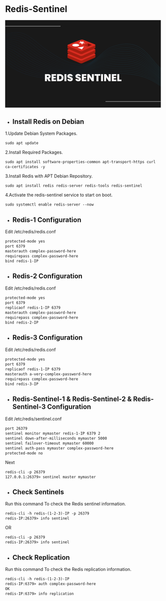 # Redis-Sentinel
![Redis Sentinel](https://raw.githubusercontent.com/zakery1369/pics/master/Redis.png)

- ## Install Redis on Debian

1.Update Debian System Packages.
```
sudo apt update
```
2.Install Required Packages.
```
sudo apt install software-properties-common apt-transport-https curl ca-certificates -y
```
3.Install Redis with APT Debian Repository.
```
sudo apt install redis redis-server redis-tools redis-sentinel
```
4.Activate the redis-sentinel service to start on boot.
```
sudo systemctl enable redis-server --now
```

- ## Redis-1 Configuration

Edit /etc/redis/redis.conf
```
protected-mode yes
port 6379
masterauth complex-password-here
requirepass complex-password-here
bind redis-1-IP
```
- ## Redis-2 Configuration

Edit /etc/redis/redis.conf
```
protected-mode yes
port 6379
replicaof redis-1-IP 6379
masterauth complex-password-here
requirepass complex-password-here
bind redis-2-IP
```

- ## Redis-3 Configuration

Edit /etc/redis/redis.conf
```
protected-mode yes
port 6379
replicaof redis-1-IP 6379
masterauth a-very-complex-password-here
requirepass complex-password-here
bind redis-3-IP
```

- ## Redis-Sentinel-1 & Redis-Sentinel-2 & Redis-Sentinel-3 Configuration

Edit /etc/redis/sentinel.conf
```
port 26379
sentinel monitor mymaster redis-1-IP 6379 2
sentinel down-after-milliseconds mymaster 5000
sentinel failover-timeout mymaster 60000
sentinel auth-pass mymaster complex-password-here
protected-mode no
```
Next
```
redis-cli -p 26379
127.0.0.1:26379> sentinel master mymaster
```
- ## Check Sentinels

Run this command To check the Redis sentinel information.
```
redis-cli -h redis-(1-2-3)-IP -p 26379
redis-IP:26379> info sentinel
```
OR
```
redis-cli -p 26379
redis-IP:26379> info sentinel
```
- ## Check Replication

Run this command To check the Redis replication information.

```
redis-cli -h redis-(1-2-3)-IP
redis-IP:6379> auth complex-password-here
OK
redis-IP:6379> info replication
```
